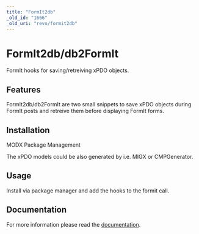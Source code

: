 ```yaml
---
title: "FormIt2db"
_old_id: "1666"
_old_uri: "revo/formit2db"
---
```


# FormIt2db/db2FormIt

FormIt hooks for saving/retreiving xPDO objects.

## Features

FormIt2db/db2FormIt are two small snippets to save xPDO objects during FormIt
posts and retreive them before displaying FormIt forms.

## Installation

MODX Package Management

The xPDO models could be also generated by i.e. MIGX or CMPGenerator.

## Usage

Install via package manager and add the hooks to the formit call.

## Documentation

For more information please read the [documentation](https://jako.github.io/FormIt2db/).
